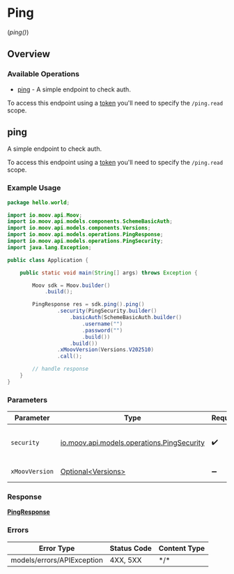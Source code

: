 # Ping
(*ping()*)

## Overview

### Available Operations

* [ping](#ping) - A simple endpoint to check auth.

To access this endpoint using a [token](https://docs.moov.io/api/authentication/access-tokens/) you'll need 
to specify the `/ping.read` scope.

## ping

A simple endpoint to check auth.

To access this endpoint using a [token](https://docs.moov.io/api/authentication/access-tokens/) you'll need 
to specify the `/ping.read` scope.

### Example Usage

```java
package hello.world;

import io.moov.api.Moov;
import io.moov.api.models.components.SchemeBasicAuth;
import io.moov.api.models.components.Versions;
import io.moov.api.models.operations.PingResponse;
import io.moov.api.models.operations.PingSecurity;
import java.lang.Exception;

public class Application {

    public static void main(String[] args) throws Exception {

        Moov sdk = Moov.builder()
            .build();

        PingResponse res = sdk.ping().ping()
                .security(PingSecurity.builder()
                    .basicAuth(SchemeBasicAuth.builder()
                        .username("")
                        .password("")
                        .build())
                    .build())
                .xMoovVersion(Versions.V202510)
                .call();

        // handle response
    }
}
```

### Parameters

| Parameter                                                                             | Type                                                                                  | Required                                                                              | Description                                                                           |
| ------------------------------------------------------------------------------------- | ------------------------------------------------------------------------------------- | ------------------------------------------------------------------------------------- | ------------------------------------------------------------------------------------- |
| `security`                                                                            | [io.moov.api.models.operations.PingSecurity](../../models/operations/PingSecurity.md) | :heavy_check_mark:                                                                    | The security requirements to use for the request.                                     |
| `xMoovVersion`                                                                        | [Optional\<Versions>](../../models/components/Versions.md)                            | :heavy_minus_sign:                                                                    | Specify an API version.                                                               |

### Response

**[PingResponse](../../models/operations/PingResponse.md)**

### Errors

| Error Type                 | Status Code                | Content Type               |
| -------------------------- | -------------------------- | -------------------------- |
| models/errors/APIException | 4XX, 5XX                   | \*/\*                      |